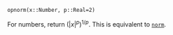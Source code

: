 ```
opnorm(x::Number, p::Real=2)
```

For numbers, return $\left( |x|^p \right)^{1/p}$. This is equivalent to [`norm`](@ref).
